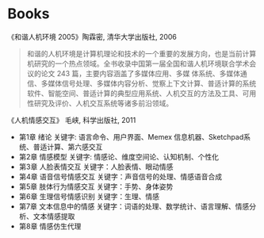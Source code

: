 # Books
《和谐人机环境 2005》陶霖密, 清华大学出版社, 2006
> 和谐的人机环境是计算机理论和技术的一个重要的发展方向，也是当前计算机研究的一个热点领域。全书收录中国第一届全国和谐人机环境联合学术会议的论文 243 篇，主要内容涵盖了多媒体应用、多媒  体系统、多媒体通信、多媒体信号处理、多媒体内容分析、觉察上下文计算、普适计算的系统软件、智能空间、普适计算的典型应用系统、人机交互的方法及工具、可用性研究及评价、人机交互系统等诸多前沿领域。

《人机情感交互》 毛峡, 科学出版社, 2011

* 第1章 绪论 关键字: 语言命令、用户界面、Memex 信息机器、Sketchpad系统、普适计算、第六感交互
* 第2章 情感模型 关键字: 情感论、维度空间论、认知机制、个性化
* 第3章 人脸表情交互 关键字：人脸表情、眼动情感
* 第4章 语音信号情感交互 关键字：声音信号的处理、情感语音合成
* 第5章 肢体行为情感交互 关键字：手势、身体姿势
* 第6章 生理信号情感识别 关键字：生理、情感
* 第7章 文本信息中的情感 关键字：词语的处理、数学统计、语言理解、情感分析、文本情感提取
* 第8章 情感仿生代理
